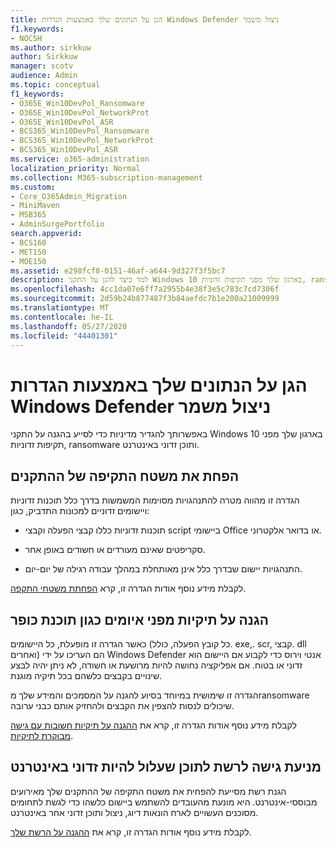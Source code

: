 ```yaml
---
title: הגן על הנתונים שלך באמצעות הגדרות Windows Defender ניצול משמר
f1.keywords:
- NOCSH
ms.author: sirkkuw
author: Sirkkuw
manager: scotv
audience: Admin
ms.topic: conceptual
f1_keywords:
- O365E_Win10DevPol_Ransomware
- O365E_Win10DevPol_NetworkProt
- O365E_Win10DevPol_ASR
- BCS365_Win10DevPol_Ransomware
- BCS365_Win10DevPol_NetworkProt
- BCS365_Win10DevPol_ASR
ms.service: o365-administration
localization_priority: Normal
ms.collection: M365-subscription-management
ms.custom:
- Core_O365Admin_Migration
- MiniMaven
- MSB365
- AdminSurgePortfolio
search.appverid:
- BCS160
- MET150
- MOE150
ms.assetid: e298fcf8-0151-46af-a644-9d327f3f5bc7
description: למד כיצד להגן על התקני Windows 10 בארגון שלך מפני תקיפות זדוניות, ransomware ותוכן זדוני באינטרנט.
ms.openlocfilehash: 4cc1da07e6ff7a2955b4e38f3e5c783c7cd7306f
ms.sourcegitcommit: 2d59b24b877487f3b84aefdc7b1e200a21009999
ms.translationtype: MT
ms.contentlocale: he-IL
ms.lasthandoff: 05/27/2020
ms.locfileid: "44401301"
---
```

# <a name="protect-your-data-with-windows-defender-exploit-guard-settings"></a>הגן על הנתונים שלך באמצעות הגדרות Windows Defender ניצול משמר

באפשרותך להגדיר מדיניות כדי לסייע בהגנה על התקני Windows 10 בארגון שלך מפני תקיפות זדוניות, ransomware ותוכן זדוני באינטרנט.
  
## <a name="reduce-the-attack-surface-of-devices"></a>הפחת את משטח התקיפה של ההתקנים

הגדרה זו מהווה מטרה להתנהגויות מסוימות המשמשות בדרך כלל תוכנות זדוניות ויישומים זדוניים למכונות התדביק, כגון:
  
- תוכנות זדוניות כללו קבצי הפעלה וקבצי script ביישומי Office או בדואר אלקטרוני.
    
- סקריפטים שאינם מעורדים או חשודים באופן אחר.
    
- התנהגויות יישום שבדרך כלל אינן מאותחלת במהלך עבודה רגילה של יום-יום.
    
לקבלת מידע נוסף אודות הגדרה זו, קרא [הפחתת משטחי התקפה](https://docs.microsoft.com/windows/security/threat-protection/microsoft-defender-atp/exploit-protection).
  
## <a name="protect-folders-from-threats-such-as-ransomware"></a>הגנה על תיקיות מפני איומים כגון תוכנת כופר

כאשר הגדרה זו מופעלת, כל היישומים (כל קובץ הפעלה, כולל. exe,. scr, קבצי. dll ואחרים) הם העריכו על ידי Windows Defender אנטי וירוס כדי לקבוע אם היישום הוא זדוני או בטוח. אם אפליקציה נחושה להיות מרושעת או חשודה, לא ניתן יהיה לבצע שינויים בקבצים כלשהם בכל תיקיה מוגנת.
  
הגדרה זו שימושית במיוחד בסיוע להגנה על המסמכים והמידע שלך מransomware שיכולים לנסות להצפין את הקבצים ולהחזיק אותם כבני ערובה.
  
לקבלת מידע נוסף אודות הגדרה זו, קרא את [ההגנה על תיקיות חשובות עם גישה מבוקרת לתיקיות](https://docs.microsoft.com/mem/configmgr/protect/deploy-use/create-deploy-exploit-guard-policy#bkmk_CFA).
  
## <a name="prevent-network-access-to-potentially-malicious-content-on-the-internet"></a>מניעת גישה לרשת לתוכן שעלול להיות זדוני באינטרנט

הגנת רשת מסייעת להפחית את משטח התקיפה של ההתקנים שלך מאירועים מבוססי-אינטרנט. היא מונעת מהעובדים להשתמש ביישום כלשהו כדי לגשת לתחומים מסוכנים העשויים לארח הונאות דיוג, ניצול ותוכן זדוני אחר באינטרנט.
  
לקבלת מידע נוסף אודות הגדרה זו, קרא את [ההגנה על הרשת שלך](https://docs.microsoft.com/mem/configmgr/protect/deploy-use/create-deploy-exploit-guard-policy#bkmk_Nwp).
  


